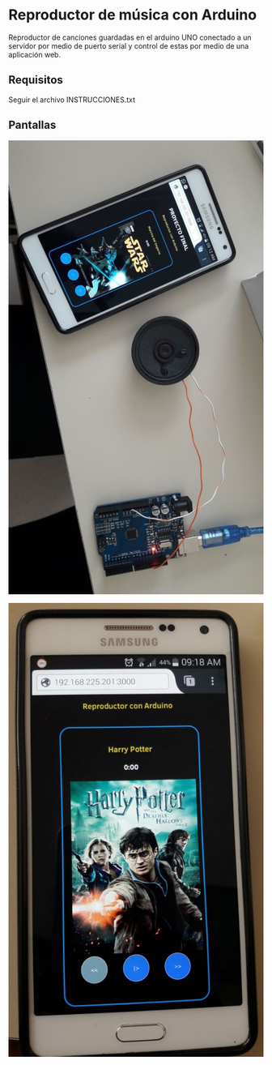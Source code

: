 # Reproductor de música con Arduino
Reproductor de canciones guardadas en el arduino UNO conectado a un servidor por medio de puerto serial y control de estas por medio de una aplicación web.

## Requisitos
Seguir el archivo INSTRUCCIONES.txt


Pantallas
----------
![Reproductor](/ReproductorScreen1.jpeg)

![Reproductor arduino](/ReproductorScreen2.jpeg)
